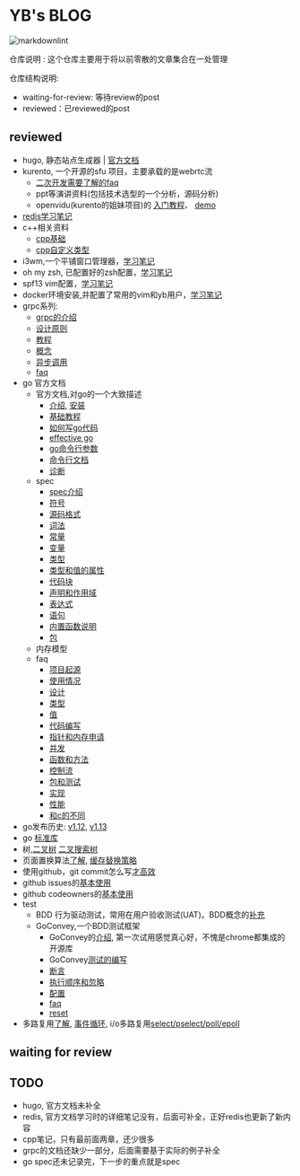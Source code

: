 # YB's BLOG

![markdownlint](https://github.com/fight100year/yb-post/workflows/markdownlint-lint/badge.svg)

仓库说明 : 这个仓库主要用于将以前零散的文章集合在一处管理

仓库结构说明:

- waiting-for-review: 等待review的post
- reviewed：已reviewed的post

## reviewed

- hugo, 静态站点生成器 | [官方文档](/reviewed/hugo-office-doc.md)
- kurento, 一个开源的sfu 项目，主要承载的是webrtc流
  - [二次开发需要了解的faq](/reviewed/kurento-faq.md)
  - ppt等演讲资料(包括技术选型的一个分析，源码分析)
  - openvidu(kurento的姐妹项目)的
[入门教程](/reviewed/kurento-openvidu-office-doc-tutorials.md)、
[demo](/reviewed/kurento-openvidu-office-doc-demo.md)
- [redis学习笔记](/reviewed/redis-office-doc.md)
- c++相关资料
  - [cpp基础](/reviewed/cpp-basic.md)
  - [cpp自定义类型](/reviewed/cpp-type.md)
- i3wm,一个平铺窗口管理器，[学习笔记](/reviewed/i3wm-office-doc.md)
- oh my zsh, 已配置好的zsh配置，[学习笔记](/reviewed/oh-my-zsh.md)
- spf13 vim配置，[学习笔记](/reviewed/spf13-usage.md)
- docker环境安装,并配置了常用的vim和yb用户，[学习笔记](/reviewed/docker-install.md)
- grpc系列:
  - [grpc的介绍](/reviewed/grpc-introduce.md)
  - [设计原则](/reviewed/grpc-post.md)
  - [教程](/reviewed/grpc-tutorial.md)
  - [概念](/reviewed/grpc-concepts.md)
  - [异步调用](/reviewed/grpc-async.md)
  - [faq](/reviewed/grpc-faq.md)
- go 官方文档
  - 官方文档,对go的一个大致描述
    - [介绍](/reviewed/go-introduce.md),
[安装](/reviewed/go-install.md)
    - [基础教程](/reviewed/go-tour.md)
    - [如何写go代码](/reviewed/go-code.md)
    - [effective go](/reviewed/go-effective.md)
    - [go命令行参数](/reviewed/go-cmd.md)
    - [命令行文档](/reviewed/go-cmd-other.md)
    - [诊断](/reviewed/go-diagnose.md)
  - spec
    - [spec介绍](/reviewed/go-spec-introduce.md)
    - [符号](/reviewed/go-spec-notation.md)
    - [源码格式](/reviewed/go-spec-source-fmt.md)
    - [词法](/reviewed/go-spec-lexical.md)
    - [常量](/reviewed/go-spec-constants.md)
    - [变量](/reviewed/go-spec-variables.md)
    - [类型](/reviewed/go-spec-types.md)
    - [类型和值的属性](/reviewed/go-spec-properties.md)
    - [代码块](/reviewed/go-spec-blocks.md)
    - [声明和作用域](/reviewed/go-spec-scope.md)
    - [表达式](/reviewed/go-spec-expressions.md)
    - [语句](/reviewed/go-spec-statements.md)
    - [内置函数说明](/reviewed/go-spec-builtin.md)
    - [包](/reviewed/go-spec-package.md)
  - 内存模型
  - faq
    - [项目起源](/reviewed/faq/go-faq-origins.md)
    - [使用情况](/reviewed/faq/go-faq-usage.md)
    - [设计](/reviewed/faq/go-faq-design.md)
    - [类型](/reviewed/faq/go-faq-type.md)
    - [值](/reviewed/faq/go-faq-value.md)
    - [代码编写](/reviewed/faq/go-faq-writing-code.md)
    - [指针和内存申请](/reviewed/faq/go-faq-pointer.md)
    - [并发](/reviewed/faq/go-faq-concurrency.md)
    - [函数和方法](/reviewed/faq/go-faq-func-method.md)
    - [控制流](/reviewed/faq/go-faq-flow.md)
    - [包和测试](/reviewed/faq/go-faq-package-testing.md)
    - [实现](/reviewed/faq/go-faq-impl.md)
    - [性能](/reviewed/faq/go-faq-performance.md)
    - [和c的不同](/reviewed/faq/go-faq-c.md)
- go发布历史:
[v1.12](/reviewed/go-history-v1.12.md),
[v1.13](/reviewed/go-history-v1.13.md)
- go [标准库](/reviewed/go-pkg.md)
- 树,[二叉树](/reviewed/binary-tree.md)
[二叉搜索树](/reviewed/binary-search-tree.md)
- 页面置换算法[了解](/reviewed/page-replacement-algorithm.md),
[缓存替换策略](/reviewed/cache-replacement-policies.md)
- 使用github，git commit怎么写[才高效](/reviewed/github-commit.md)
- github issues的[基本使用](/reviewed/github-issue.md)
- github codeowners的[基本使用](/reviewed/github-codeowners.md)
- test
  - BDD 行为驱动测试，常用在用户验收测试(UAT)。BDD概念的[补充](/reviewed/test-bdd.md)
  - GoConvey,一个BDD测试框架
    - GoConvey的[介绍](/reviewed/goconvey-introduce.md),
第一次试用感觉真心好，不愧是chrome都集成的开源库
    - GoConvey[测试的编写](/reviewed/goconvey-composition.md)
    - [断言](/reviewed/goconvey-assert.md)
    - [执行顺序和忽略](/reviewed/goconvey-exec.md)
    - [配置](/reviewed/goconvey-profile.md)
    - [faq](/reviewed/goconvey-faq.md)
    - [reset](/reviewed/goconvey-reset.md)
- 多路复用[了解](/reviewed/multiplexing.md),
[事件循环](/reviewed/event-loop.md),
i/o多路复用[select/pselect/poll/epoll](/reviewed/multiplexing-network.md)

## waiting for review

## TODO

- hugo, 官方文档未补全
- redis, 官方文档学习时的详细笔记没有，后面可补全，正好redis也更新了新内容
- cpp笔记，只有最前面两章，还少很多
- grpc的文档还缺少一部分，后面需要基于实际的例子补全
- go spec还未记录完，下一步的重点就是spec
